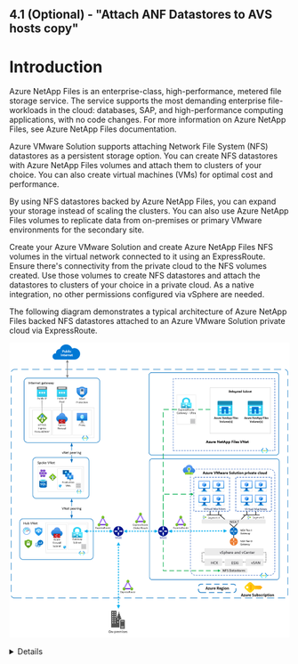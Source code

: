 4.1 (Optional) - "Attach ANF Datastores to AVS hosts copy"
---

# Introduction

Azure NetApp Files is an enterprise-class, high-performance, metered file storage service. The service supports the most demanding enterprise file-workloads in the cloud: databases, SAP, and high-performance computing applications, with no code changes. For more information on Azure NetApp Files, see Azure NetApp Files documentation.

Azure VMware Solution supports attaching Network File System (NFS) datastores as a persistent storage option. You can create NFS datastores with Azure NetApp Files volumes and attach them to clusters of your choice. You can also create virtual machines (VMs) for optimal cost and performance.

By using NFS datastores backed by Azure NetApp Files, you can expand your storage instead of scaling the clusters. You can also use Azure NetApp Files volumes to replicate data from on-premises or primary VMware environments for the secondary site.

Create your Azure VMware Solution and create Azure NetApp Files NFS volumes in the virtual network connected to it using an ExpressRoute. Ensure there's connectivity from the private cloud to the NFS volumes created. Use those volumes to create NFS datastores and attach the datastores to clusters of your choice in a private cloud. As a native integration, no other permissions configured via vSphere are needed.

The following diagram demonstrates a typical architecture of Azure NetApp Files backed NFS datastores attached to an Azure VMware Solution private cloud via ExpressRoute.

![](/Images/ANF/architecture.png)

<details>

## Register the Microsoft.NetApp Resource Provider with your Azure subscription. (Already Done)

Enable specific Azure region within your Azure subscription for being able to create NetApp Account by raising a specific type of support incident as below. (Already Done) 

Issue Type: Service and subscription limits (quotas) 

Quota Type: Storage: Azure NetApp Files limits 

Request Details 

Quota Type: Region Access 

Region Requested: <YOUR FAVOURITE AZURE REGION THAT SUPPORTS ANF> 

Identify the VNet which hosts the ER Gateway used for terminating AVS D-MSEE circuit from Workshop Pre-requisites section (Mhack00X-vnet). Create a delegated subnet in this VNet. This subnet should be delegated to service Microsoft.Netapp/volumes. (Already Done) 

## Verify ANF Delegated Subnet (Already Done)

Identify the VNet assigned to your AVS SDDC. This is available from Workshop Pre-requisites section. 

Navigate to the subnets under that VNet and ensure that ANFSubnet exists. 

![](/Images\ANF\Picture1.png)

Ensure that ANFSubnet has subnet delegation configured for Microsoft.Netapp/volumes.  
 
This step should already be done, If it is not configured, configure subnet delegation for Microsoft.Netapp/volumes as shown below 

![](/Images\ANF\Picture2.png)

## Verify ANF Account (Already Done)

Identify the ANF Account that has already been provisioned, you should see a resource group called MhackANF, with an ANF Account called MhackANF 

![](/Images\ANF\Picture3.png)

## Verify ANF Capacity Pool (Already Done)

Navigate to ANF Account identified/created in Step 3. 

Select "Capacity pools" from the left hand side menu. 

Ensure that LEVELUP-ANF-CP is listed as capacity pool. It should have "Premium" as service level, 4TB as Size and QoS type of Auto.

![](/Images\ANF\Picture4.png)

## Create ANF Volume (Already Done)
 
Creation of first volume takes around 5 minutes. Subsequent creation of volumes is quicker (< 1 mins) 

Select the Capacity Pool identified in Step 4. 

Select "Volumes" option from left hand side menu. 

On the right hand side pane, click "Add volume" button. 

On the "Basics" tab, provide - 

Name your volume

Select the VNet assigned to your group

Select the delegated subnet called ANFSubnet 

Select "Standard" as networking features

![](/Images\ANF\Picture5.png)

On the "Protocol" tab, provide – 

File path: Name of the volume. 

Azure VMware Solution Datastore: Checked 

Keep default options for rest of the fields. 

![](/Images\ANF\Picture6.png)

Click "Review + create" button

## Connect AVS with ANF Volume

Navigate to AVS SDDC assigned to your group. This is documented at Workshop Pre-requisites section. 

Click "Storage (preview)" option from the left-hand menu. 

Click "Connect Azure NetApp Files Volume"

![](/Images\ANF\Picture7.png)

On the flyout menu that appears, provide - 

Azure subscription, ANF Account, Capacity Pool and Volume you created in Step 5.  

AVS SDDC cluster 

Datastore name which is recommended to be same as volume name. 

![](/Images\ANF\Picture8.png)

Click "Connect"

## Verify the ANF volume as a datastore in AVS

Connect to AVS SDDC vCenter assigned to your group via jumpbox. This is documented at Workshop Pre-requisites section. 

Click on "Storage" menu on the vCenter portal. ANF Volume should appear as part of the datastores under SDDC. 

Verify the size of volume set up appears correctly on AVS SDDC vCenter. 

This concludes the attachment of Azure NetApp Files volume into AVS!!
